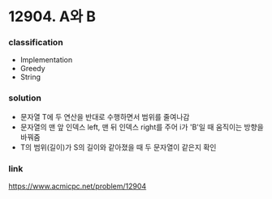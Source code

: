 # 12904. A와 B

### classification
* Implementation
* Greedy
* String

### solution
* 문자열 T에 두 연산을 반대로 수행하면서 범위를 줄여나감
* 문자열의 맨 앞 인덱스 left, 맨 뒤 인덱스 right를 주어 i가 'B'일 때 움직이는 방향을 바꿔줌
* T의 범위(길이)가 S의 길이와 같아졌을 때 두 문자열이 같은지 확인 

### link
https://www.acmicpc.net/problem/12904